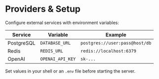 # Providers & Setup

Configure external services with environment variables:

| Service | Variable | Example |
|---------|----------|---------|
| PostgreSQL | `DATABASE_URL` | `postgres://user:pass@host/db` |
| Redis | `REDIS_URL` | `redis://localhost:6379` |
| OpenAI | `OPENAI_API_KEY` | `sk-...` |

Set values in your shell or an `.env` file before starting the server.
